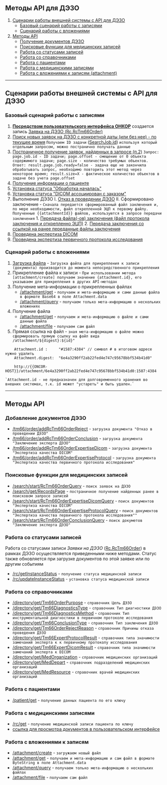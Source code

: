 ## Методы API для ДЭЗО

1. [Сценарии работы внешней системы с API для ДЭЗО](#сценарий-работы-внешней-системы-с-api-для-дэзо)
   * [Базовый сценарий работы c записями](#базовый-сценарий-работы-c-записями)
   * [Сценарий работы с вложениями](#сценарий-работы-с-вложениями)
2. [Методы API](#методы-api)
   * [Получение документов ДЭЗО](#получение-документов-дэзо)
   * [Поисковые функции для медицинских записей](#поисковые-функции-для-медицинских-записей)
   * [Работа со статусами записей](#работа-со-статусами-записей)
   * [Работа со справочниками](#работа-со-справочниками)
   * [Работа с пациентами](#работа-с-пациентами)
   * [Работа с медицинскими записями](#работа-с-медицинскими-записями)
   * [Работа с вложениями к записям (attachment)](#работа-с-вложениями-к-записям)

---
## Сценарии работы внешней системы с API для ДЭЗО
### Базовый сценарий работы c записями
1. [**Посредством пользовательского интерфейса ОНКОР**](manual/RcTm66Order/index.md) создается запись [Заявка на ДЭЗО (Rc.RcTm66Order)](types/types.md#com.siams.med.api.Rc.RcTm66Order)  
1. [Поиск новых заявок на ДЭЗО с конкретной даты (или без нее) - по текущее время](methods/search/start/RcTm66OrderQuery/index.md) `Получаем ID задачи` ([SearchJob.id](types/types.html#com.siams.med.api.SearchJob)) `используя который отдельным запросом, можно постранично получать данные`
2. [Постраничное получение заявок, найденных в запросе (п.2)](methods/search/get/RecordsPage/index.md)
    `Запрос: page.job.id - ID задачи; page.offset - смещение от 0 объекта содержимого задачи; page.size - количество требумых объектов. Ответ: result.page.job.ready=false - задача еще не закончила обрабатывать запрос, необходимо повторить этот метод через некоторое время; result.size=X - фактическое количество объектов в задаче без учета page.offset`
3. [Получение информации о пациенте](methods/patient/get/index.md)
4. [Установка статуса "Обработка началась"](methods/status/update/index.md)
5. [Установка статуса "DICOM ассоциирован с заказом"](methods/status/update/index.md)
6. Выполнение ДЭЗО
   I. [Отказ в проведении ДЭЗО](methods/tm66/order/addRcTm66OrderReject/index.md)
   II. Сформировано заключение - `Сначала передается сформированный файл заключения и, по мере необходимости, файл открепленной ЭЦП к первому файлу. Полученные {{attachmentId}} файлов, используются в запросе передачи заключения`
       1. [Передача файла(-ов) заключения (файл протокола заключения и открепленно ЭЦП)](methods/attachment/create/index.md)
       2. [Передача заключения со ссылкой на ранее переданные файлы заключения](methods/tm66/order/addRcTm66OrderConclusion/index.md)
3. [Проведена экспертиза DICOM](methods/tm66/order/addRcTm66OrderExpertiseDicom/index.md) 
4. [Проведена экспертиза первичного протокола исследования](methods/tm66/order/addRcTm66OrderExpertiseProtocol/index.md) 

### Сценарий работы с вложениями
1. [Загрузка файла](methods/attachment/create//index.md) - `Загрузка файла для прикрепления к записи (документа) производится до момента непосредственного прикрепления`
2. Прикрепление файла к записи - `При использовании метода [attachment/create] получаем значение {attachment.id}, его указываем для прикрепления в других API-методах` 
3. Получение мета-информации о прикрепленных файлах
    * [/attachment/get](methods/attachment/get/index.md) - `получаем и мета-информацию и сами данные файла в формате Base64 в поле Attachment.data`
    * [/attachment/query](methods/attachment/query/index.md) - `получаем только мета-информацию о нескольких вложениях`
4. Получение файла
    * [/attachment/get](methods/attachment/get/index.md) - `получаем и мета-информацию о файле и сами данные файла`
    * [/attachment/file](methods/attachment/file/index.md) - `получаем сам файл`
5. Прямая ссылка на файл - `зная мета-информацию о файле можно сформировать прямую ссылку на файл вида /attachment/${digest}:${id}"`
```
    Attachment.id :     "#1587:4384" // символ # в итоговом адресе нужно удалить  
    Attachment.digest:  "6e4a3290ff2ab22fed4e747c95678bbf534b41d0"
    
    http://{{ONCOR-HOST}}/attachment/6e4a3290ff2ab22fed4e747c95678bbf534b41d0:1587:4384
```
    `Attachment.id - не предназначен для долговременного хранения во внешних системах, т.к. id может "устареть" и быть удален.`
---
## Методы API

### Добавление документов ДЭЗО

* [/tm66/order/addRcTm66OrderReject](methods/tm66/order/addRcTm66OrderReject/index.md) - `загрузка документа "Отказ в проведении ДЭЗО"` 
* [/tm66/order/addRcTm66OrderConclusion](methods/tm66/order/addRcTm66OrderConclusion/index.md) - `загрузка документа "Заключение эксперта ДЭЗО"`
* [/tm66/order/addRcTm66OrderExpertiseDicom](methods/tm66/order/addRcTm66OrderExpertiseDicom/index.md) - `загрузка документа "Экспертиза качества DICOM"`
* [/tm66/order/addRcTm66OrderExpertiseProtocol](methods/tm66/order/addRcTm66OrderExpertiseProtocol/index.md) - `загрузка документа "Экспертиза качества первичного протокола исследования"`

### Поисковые функции для медицинских записей

* [/search/start/RcTm66OrderQuery](methods/search/start/RcTm66OrderQuery/index.md)  - `поиск заявок на ДЭЗО`
* [/search/get/RecordsPage](methods/search/get/RecordsPage/index.md)  - `постраничное получение найденных ранее в поисковом запросе записей`
* [/search/start/RcTm66OrderExpertiseDicomQuery](methods/search/start/RcTm66OrderExpertiseDicomQuery/index.md) - `поиск документов "Экспертиза качества DICOM"`
* [/search/start/RcTm66OrderExpertiseProtocolQuery](methods/search/start/RcTm66OrderExpertiseProtocolQuery/index.md) - `поиск документов "Экспертиза качества первичного протокола исследования""`
* [/search/start/RcTm66OrderConclusionQuery](methods/search/start/RcTm66OrderConclusionQuery/index.md) - `поиск докуметов "Заключение эксперта ДЭЗО"`

### Работа со статусами записей

Работа со статусами записи *Заявки на ДЭЗО* ([Rc.RcTm66Order](types/types.md#com.siams.med.api.Rc.RcTm66Order)) в рамках ДЭЗО осуществляется приведенными ниже методами. Статус также обновляется при загрузке документов по этой заявке или по другим событиям
* [/rc/getInstanceStatus](methods/status/get/index.md)  - `получение статуса медицинской записи`
* [/rc/updateInstanceStatus](methods/status/update/index.md)  - `установка статуса медицинской записи`

### Работа со справочниками

* [/directory/get/Tm66OrderPurpose](methods/directory/get/Tm66OrderPurpose/index.md)  - `справочник Цель ДЭЗО` 
* [/directory/get/Tm66DiagnosticsType](methods/directory/get/Tm66DiagnosticsType/index.md)  - `справочник Тип диагностики ДЭЗО`
* [/directory/get/Tm66DiagnosticsMethod](methods/directory/get/Tm66DiagnosticsMethod/index.md)  - `справочник Тип инструментальной диагностики в первичном протоколе исследования`
* [/directory/get/Tm66ConclusionType](methods/directory/get/Tm66ConclusionType/index.md)  - `справочник Тип заключения ДЭЗО`
* [/directory/get/Tm66OrderRejectReason](methods/directory/get/Tm66OrderRejectReason/index.md)  - `справочник Причины отказа проведения ДЭЗО`
* [/directory/get/Tm66ExpertProtocolResult](methods/directory/get/Tm66ExpertProtocolResult/index.md) - `cправочник типа значимости замечаний эксперта к к первичному протоколу исследования`  
* [/directory/get/Tm66ExpertDicomResult](methods/directory/get/Tm66ExpertDicomResult/index.md) - `cправочник типа значимости замечаний эксперта к DICOM `
* [/directory/get/MedOrganization](methods/directory/get/MedOrganization/index.md) - `cправочник медицинских организаций `  
* [/directory/get/MedDepart](methods/directory/get/MedDepart/index.md) - `cправочник подразделений медицинских организаций `  
* [/directory/get/MedResource](methods/directory/get/MedResource/index.md) - `cправочник врачей медицинских организаций `

### Работа с пациентами

* [/patient/get](methods/patient/get/index.md)  - `получение данных пациента по его ключу`

### Работа с медицинскими записями

* [/rc/get](methods/rc/get/index.md)  - `получение медицинской записи пациента по ключу`
* [ссылка для просмотра документов в пользовательском интерфейсе](manual/ui-orid/index.md) 

### Работа с вложениями к записям

* [/attachment/create](methods/attachment/create/index.md) - `загружаем новый файл`
* [/attachment/get](methods/attachment/get/index.md) - `получаем и мета-информацию и сам файл в формате ByteString в поле Attachment.data`
* [/attachment/query](methods/attachment/query/index.md) - `получаем только мета-информацию о нескольких файлах`
* [/attachment/file](methods/attachment/file/index.md) - `получаем сам файл`
